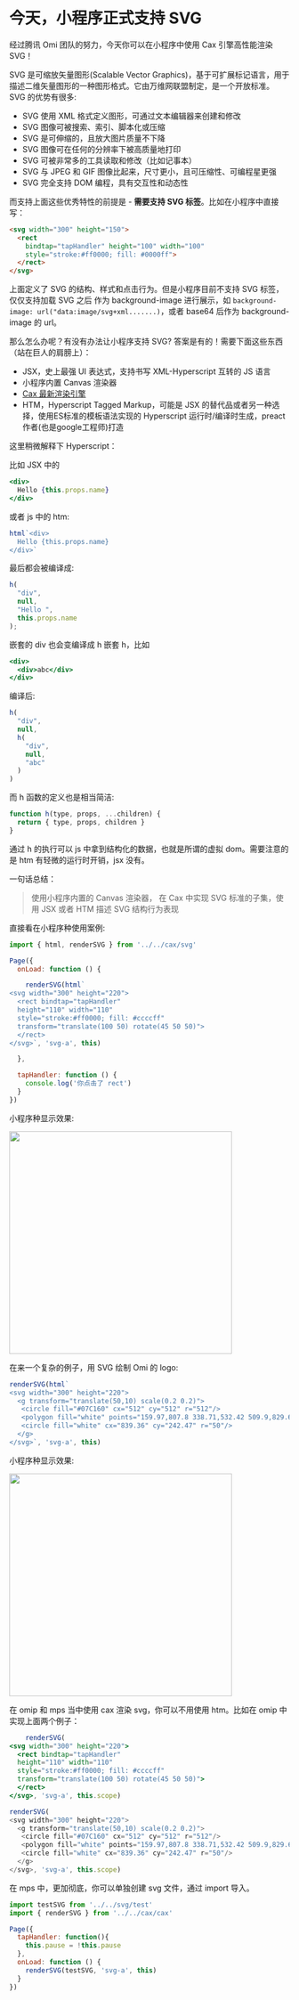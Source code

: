 # 今天，小程序正式支持 SVG

经过腾讯 Omi 团队的努力，今天你可以在小程序中使用 Cax 引擎高性能渲染 SVG！

SVG 是可缩放矢量图形(Scalable Vector Graphics)，基于可扩展标记语言，用于描述二维矢量图形的一种图形格式。它由万维网联盟制定，是一个开放标准。SVG 的优势有很多:

* SVG 使用 XML 格式定义图形，可通过文本编辑器来创建和修改
* SVG 图像可被搜索、索引、脚本化或压缩
* SVG 是可伸缩的，且放大图片质量不下降
* SVG 图像可在任何的分辨率下被高质量地打印
* SVG 可被非常多的工具读取和修改（比如记事本）
* SVG 与 JPEG 和 GIF 图像比起来，尺寸更小，且可压缩性、可编程星更强
* SVG 完全支持 DOM 编程，具有交互性和动态性

而支持上面这些优秀特性的前提是 - **需要支持 SVG 标签**。比如在小程序中直接写：

```html
<svg width="300" height="150">
  <rect
    bindtap="tapHandler" height="100" width="100"
    style="stroke:#ff0000; fill: #0000ff">
  </rect>
</svg>
```

上面定义了 SVG 的结构、样式和点击行为。但是小程序目前不支持 SVG 标签，仅仅支持加载 SVG 之后 作为 background-image 进行展示，如 `background-image: url("data:image/svg+xml.......)`，或者 base64 后作为 background-image 的 url。

那么怎么办呢？有没有办法让小程序支持 SVG? 答案是有的！需要下面这些东西（站在巨人的肩膀上）：

* JSX，史上最强 UI 表达式，支持书写 XML-Hyperscript 互转的 JS 语言
* 小程序内置 Canvas 渲染器
* [Cax 最新渲染引擎](https://github.com/Tencent/omi/tree/master/packages/cax/cax)
* HTM，Hyperscript Tagged Markup，可能是 JSX 的替代品或者另一种选择，使用ES标准的模板语法实现的 Hyperscript 运行时/编译时生成，preact 作者(也是google工程师)打造

这里稍微解释下 Hyperscript：

比如 JSX 中的

```jsx
<div>
  Hello {this.props.name}
</div>
```

或者 js 中的 htm:

```js
html`<div>
  Hello {this.props.name}
</div>`
```

最后都会被编译成:

```js
h(
  "div",
  null,
  "Hello ",
  this.props.name
);
```

嵌套的 div 也会变编译成 h 嵌套 h，比如

```jsx
<div>
  <div>abc</div>
</div>
```

编译后:

```js
h(
  "div",
  null,
  h(
    "div",
    null,
    "abc"
  )
)
```

而 h 函数的定义也是相当简洁:

```js
function h(type, props, ...children) {
  return { type, props, children }
}
```

通过 h 的执行可以 js 中拿到结构化的数据，也就是所谓的虚拟 dom。需要注意的是 htm 有轻微的运行时开销，jsx 没有。

一句话总结：

> 使用小程序内置的 Canvas 渲染器， 在 Cax 中实现 SVG 标准的子集，使用 JSX 或者 HTM 描述 SVG 结构行为表现

直接看在小程序种使用案例:

```js
import { html, renderSVG } from '../../cax/svg'

Page({
  onLoad: function () {

    renderSVG(html`
<svg width="300" height="220">
  <rect bindtap="tapHandler"
  height="110" width="110"
  style="stroke:#ff0000; fill: #ccccff"
  transform="translate(100 50) rotate(45 50 50)">
  </rect>
</svg>`, 'svg-a', this)

  },

  tapHandler: function () {
    console.log('你点击了 rect')
  }
})
```

小程序种显示效果:

<img src="https://github.com/Tencent/omi/blob/master/assets/cax-rect.jpg" width="400" />

在来一个复杂的例子，用 SVG 绘制 Omi 的 logo:

```js
renderSVG(html`
<svg width="300" height="220">
  <g transform="translate(50,10) scale(0.2 0.2)">
   <circle fill="#07C160" cx="512" cy="512" r="512"/>
   <polygon fill="white" points="159.97,807.8 338.71,532.42 509.9,829.62 519.41,829.62 678.85,536.47 864.03,807.8 739.83,194.38 729.2,194.38 517.73,581.23 293.54,194.38 283.33,194.38 "/>
   <circle fill="white" cx="839.36" cy="242.47" r="50"/>
  </g>
</svg>`, 'svg-a', this)
```

小程序种显示效果:


<img src="https://github.com/Tencent/omi/blob/master/assets/cax-omi.jpg" width="400" />

在 omip 和 mps 当中使用 cax 渲染 svg，你可以不用使用 htm。比如在 omip 中实现上面两个例子：

```jsx
    renderSVG(
<svg width="300" height="220">
  <rect bindtap="tapHandler"
  height="110" width="110"
  style="stroke:#ff0000; fill: #ccccff"
  transform="translate(100 50) rotate(45 50 50)">
  </rect>
</svg>, 'svg-a', this.scope)
```


```js
renderSVG(
<svg width="300" height="220">
  <g transform="translate(50,10) scale(0.2 0.2)">
   <circle fill="#07C160" cx="512" cy="512" r="512"/>
   <polygon fill="white" points="159.97,807.8 338.71,532.42 509.9,829.62 519.41,829.62 678.85,536.47 864.03,807.8 739.83,194.38 729.2,194.38 517.73,581.23 293.54,194.38 283.33,194.38 "/>
   <circle fill="white" cx="839.36" cy="242.47" r="50"/>
  </g>
</svg>, 'svg-a', this.scope)
```

在 mps 中，更加彻底，你可以单独创建 svg 文件，通过 import 导入。

```js
import testSVG from '../../svg/test'
import { renderSVG } from '../../cax/cax'

Page({
  tapHandler: function(){
    this.pause = !this.pause
  },
  onLoad: function () {
    renderSVG(testSVG, 'svg-a', this)
  }
})
```